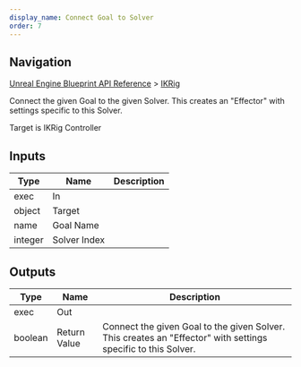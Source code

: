 ```yaml
---
display_name: Connect Goal to Solver
order: 7
---
```

## Navigation

[Unreal Engine Blueprint API Reference](https://dev.epicgames.com/documentation/en-us/unreal-engine/BlueprintAPI) > [IKRig](https://dev.epicgames.com/documentation/en-us/unreal-engine/BlueprintAPI/IKRig)

Connect the given Goal to the given Solver. This creates an "Effector" with settings specific to this Solver.

Target is IKRig Controller

## Inputs

| Type | Name | Description |
| --- | --- | --- |
| exec | In |  |
| object | Target |  |
| name | Goal Name |  |
| integer | Solver Index |  |

## Outputs

| Type | Name | Description |
| --- | --- | --- |
| exec | Out |  |
| boolean | Return Value | Connect the given Goal to the given Solver. This creates an "Effector" with settings specific to this Solver. |
